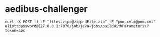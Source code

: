 # aedibus-challenger


```
curl -X POST -i -F "files.zip=@zippedFile.zip" -F "pom.xml=@pom.xml" eliot:password@127.0.0.1:7070/job/java-jobs/buildWithParameters\?token=abc
```
